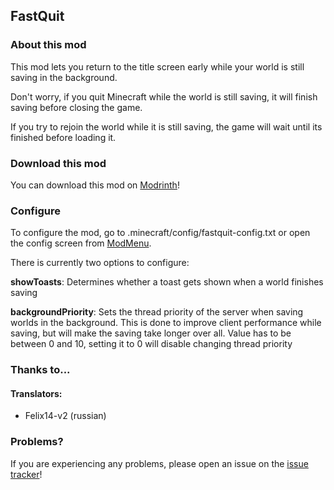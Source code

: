 ## FastQuit

### About this mod

This mod lets you return to the title screen early while your world is still saving in the background.

Don't worry, if you quit Minecraft while the world is still saving, it will finish saving before closing the game.

If you try to rejoin the world while it is still saving, the game will wait until its finished before loading it.

### Download this mod

You can download this mod on [Modrinth](https://modrinth.com/mod/fastquit)!

### Configure

To configure the mod, go to .minecraft/config/fastquit-config.txt or open the config screen from [ModMenu](https://modrinth.com/mod/modmenu).

There is currently two options to configure:

**showToasts**:
Determines whether a toast gets shown when a world finishes saving

**backgroundPriority**:
Sets the thread priority of the server when saving worlds in the background.
This is done to improve client performance while saving, but will make the saving take longer over all.
Value has to be between 0 and 10, setting it to 0 will disable changing thread priority

### Thanks to...

#### Translators:
- Felix14-v2 (russian)
####

### Problems?

If you are experiencing any problems, please open an issue on the [issue tracker](https://github.com/KingContaria/FastQuit/issues)!

